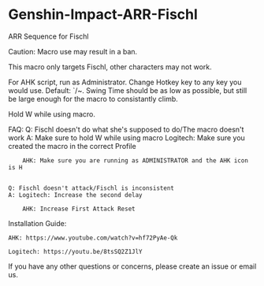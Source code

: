 # Genshin-Impact-ARR-Fischl
ARR Sequence for Fischl

Caution: Macro use may result in a ban.

This macro only targets Fischl, other characters may not work.

For AHK script, run as Administrator. Change Hotkey key to any key you would use. Default: `/~. Swing Time should be as low as possible, but still be large enough for the macro to consistantly climb.

Hold W while using macro.

FAQ:
	Q: Fischl doesn't do what she's supposed to do/The macro doesn't work
    A: Make sure to hold W while using macro
		Logitech: Make sure you created the macro in the correct Profile
        
        AHK: Make sure you are running as ADMINISTRATOR and the AHK icon is H
	

    Q: Fischl doesn't attack/Fischl is inconsistent
    A: Logitech: Increase the second delay
        
        AHK: Increase First Attack Reset
		
  Installation Guide:

    AHK: https://www.youtube.com/watch?v=hf72PyAe-Qk
  
    Logitech: https://youtu.be/8tsSQ2Z1JlY
  
If you have any other questions or concerns, please create an issue or email us.

